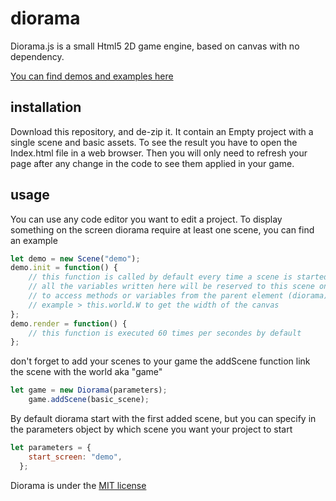 # diorama
Diorama.js is a small Html5 2D game engine, based on canvas with no dependency.

[You can find demos and examples here](https://codepen.io/collection/AevkWM/#)

## installation

Download this repository, and de-zip it. It contain an Empty project with a single scene and basic assets.
To see the result you have to open the Index.html file in a web browser. Then you will only need to refresh your page after any change in the code to see them applied in your game.

## usage
You can use any code editor you want to edit a project.
To display something on the screen diorama require at least one scene, you can find an example 

```javascript
let demo = new Scene("demo");
demo.init = function() {
	// this function is called by default every time a scene is started
	// all the variables written here will be reserved to this scene only
	// to access methods or variables from the parent element (diorama) use "this.world"
	// example > this.world.W to get the width of the canvas
};
demo.render = function() {
	// this function is executed 60 times per secondes by default
};
```

don't forget to add your scenes to your game 
the addScene function link the scene with the world aka "game"

```javascript
let game = new Diorama(parameters);
    game.addScene(basic_scene);
```

By default diorama start with the first added scene, but you can specify in the parameters object by which scene you want your project to start
```javascript
let parameters = {
	start_screen: "demo",
  };
```

Diorama is under the [MIT license](https://opensource.org/licenses/MIT)